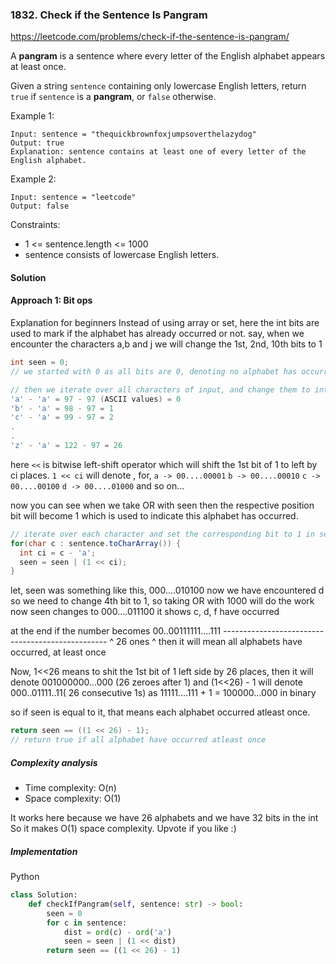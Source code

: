 ### 1832. Check if the Sentence Is Pangram

https://leetcode.com/problems/check-if-the-sentence-is-pangram/

A **pangram** is a sentence where every letter of the English alphabet appears at least once.

Given a string `sentence` containing only lowercase English letters, return `true` if `sentence` is a **pangram**, or `false` otherwise.

 

Example 1:
```
Input: sentence = "thequickbrownfoxjumpsoverthelazydog"
Output: true
Explanation: sentence contains at least one of every letter of the English alphabet.
```
Example 2:
```
Input: sentence = "leetcode"
Output: false
``` 

Constraints:

- 1 <= sentence.length <= 1000
- sentence consists of lowercase English letters.

#### Solution

#### Approach 1: Bit ops

Explanation for beginners
Instead of using array or set, here the int bits are used to mark if the alphabet has already occurred or not.
say, when we encounter the characters a,b and j we will change the 1st, 2nd, 10th bits to 1
```java
int seen = 0;
// we started with 0 as all bits are 0, denoting no alphabet has occurred till now
```

```java
// then we iterate over all characters of input, and change them to integer value
'a' - 'a' = 97 - 97 (ASCII values) = 0
'b' - 'a' = 98 - 97 = 1
'c' - 'a' = 99 - 97 = 2
.
.
'z' - 'a' = 122 - 97 = 26
```
here `<<` is bitwise left-shift operator which will shift the 1st bit of 1 to left by ci places.
`1 << ci` will denote , for,
`a -> 00....00001`
`b -> 00....00010`
`c -> 00....00100`
`d -> 00....01000`
and so on...


now you can see when we take OR with seen then the respective position bit will become 1
which is used to indicate this alphabet has occurred.

```java
// iterate over each character and set the corresponding bit to 1 in seen variable
for(char c : sentence.toCharArray()) {
  int ci = c - 'a';
  seen = seen | (1 << ci);
}
```
let, seen was something like this, 000....010100
now we have encountered d
so we need to change 4th bit to 1, so taking OR with 1000 will do the work
now seen changes to 000....011100
it shows c, d, f have occurred

at the end if the number becomes 00..00111111....111
------------------------------------------------- ^ 26 ones ^
then it will mean all alphabets have occurred, at least once


Now,
1<<26 means to shit the 1st bit of 1 left side by 26 places, then it will denote 001000000...000 (26 zeroes after 1)
and (1<<26) - 1 will denote 000..01111..11( 26 consecutive 1s)
as 11111....111 + 1 = 100000...000 in binary

so if seen is equal to it, that means each alphabet occurred atleast once.

```java
return seen == ((1 << 26) - 1);
// return true if all alphabet have occurred atleast once
```

##### Complexity analysis
- Time complexity: O(n)
- Space complexity: O(1)

It works here because we have 26 alphabets and we have 32 bits in the int
So it makes O(1) space complexity.
Upvote if you like :)

##### Implementation
Python
```python
class Solution:
    def checkIfPangram(self, sentence: str) -> bool:
        seen = 0
        for c in sentence:
            dist = ord(c) - ord('a')
            seen = seen | (1 << dist)
        return seen == ((1 << 26) - 1)
```

##